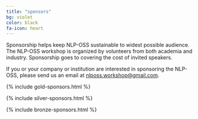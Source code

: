```yaml
---
title: "sponsors"
bg: violet
color: black
fa-icon: heart
---
```



Sponsorship helps keep NLP-OSS sustainable to widest possible audience. The NLP-OSS workshop is organized by volunteers from both academia and industry. Sponsorship goes to covering the cost of invited speakers. 

If you or your company or institution are interested in sponsoring the NLP-OSS, please send us an email at nlposs.workshop@gmail.com. 

{% include gold-sponsors.html %}

{% include silver-sponsors.html %}

{% include bronze-sponsors.html %}
